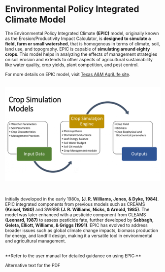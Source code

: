 # Environmental Policy Integrated Climate Model

The Environmental Policy Integrated Climate **(EPIC)** model, originally known as the Erosion/Productivity Impact Calculator, is **designed to simulate a field, farm or small watershed**, that is homogenous in terms of climate, soil, land use, and topography. EPIC is capable of **simulating around eighty crops**. This model helps in analyzing the effects of management strategies on soil erosion and extends to other aspects of agricultural sustainability like water quality, crop yields, plant competition, and pest control.


For more details on EPIC model, visit [Texas A&M AgriLife site](https://epicapex.tamu.edu/about/epic/). 
<br>
<br>
<br>
![EPIC Introduction](./assets/cropsim.png)
<br>
<br>
<br>

Initially developed in the early 1980s, **(J. R. Williams,
Jones, & Dyke, 1984)**. EPIC integrated components from previous models such as CREAMS **(Knisel, 1980)** and SWRRB **(J. R. Williams, Nicks, & Arnold, 1985)**. The model was later enhanced with a pesticide component from GLEAMS **(Leonard, 1987)** to assess pesticide fate, further developed by **Sabbagh, Geleta, Elliott, Williams, & Griggs (1991)**. EPIC has evolved to address broader issues such as global climate change impacts, biomass production for energy, and landfill design, making it a versatile tool in environmental and agricultural management.

<!-- The EPIC model offers high temporal resolution, simulating agricultural systems on a daily basis over long periods. It features refined algorithms for water quality, nutrient cycling, climate impacts, and atmospheric CO2 effects. This adaptable model evaluates various cropping and management practices to optimize agricultural strategies and calculate erosion costs. -->

<br>
<!-- <br> -->
**Refer to the user manual for detailed guidance on using EPIC:**
<br>
 <!-- [# epic1102-user-manual-2024-01-24.pdf](./epic1102-user-manual-2024-01-24.pdf) -->

<object data="../assets/epic1102-user-manual-2024-01-24.pdf" type="application/pdf" width="101%" height="700px">
  <p>Alternative text for the PDF</p>
</object>
